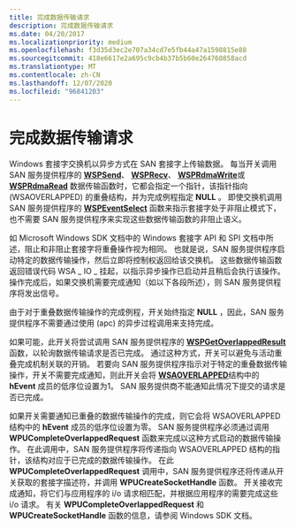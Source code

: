 ```yaml
---
title: 完成数据传输请求
description: 完成数据传输请求
ms.date: 04/20/2017
ms.localizationpriority: medium
ms.openlocfilehash: f3d35d3ec2e707a34cd7e5fb44a47a1598815e88
ms.sourcegitcommit: 418e6617e2a695c9cb4b37b5b60e264760858acd
ms.translationtype: MT
ms.contentlocale: zh-CN
ms.lasthandoff: 12/07/2020
ms.locfileid: "96841203"
---
```

# <a name="completing-data-transfer-requests"></a>完成数据传输请求





Windows 套接字交换机以异步方式在 SAN 套接字上传输数据。 每当开关调用 SAN 服务提供程序的 [**WSPSend**](/previous-versions/windows/hardware/network/ff566316(v=vs.85))、 [**WSPRecv**](/previous-versions/windows/hardware/network/ff566309(v=vs.85))、 [**WSPRdmaWrite**](/previous-versions/windows/hardware/network/ff566306(v=vs.85))或 [**WSPRdmaRead**](/previous-versions/windows/hardware/network/ff566304(v=vs.85)) 数据传输函数时，它都会指定一个指针，该指针指向 (WSAOVERLAPPED) 的重叠结构，并为完成例程指定 **NULL** 。 即使交换机调用 SAN 服务提供程序的 [**WSPEventSelect**](/previous-versions/windows/hardware/network/ff566287(v=vs.85)) 函数来指示套接字处于非阻止模式下，也不需要 SAN 服务提供程序来实现这些数据传输函数的非阻止语义。

如 Microsoft Windows SDK 文档中的 Windows 套接字 API 和 SPI 文档中所述，阻止和非阻止套接字将重叠操作视为相同。 也就是说，SAN 服务提供程序启动特定的数据传输操作，然后立即将控制权返回给该交换机。 这些数据传输函数返回错误代码 WSA \_ IO \_ 挂起，以指示异步操作已启动并且稍后会执行该操作。 操作完成后，如果交换机需要完成通知（如以下各段所述），则 SAN 服务提供程序将发出信号。

由于对于重叠数据传输操作的完成例程，开关始终指定 **NULL** ，因此，SAN 服务提供程序不需要通过使用 (apc) 的异步过程调用来支持完成。

如果可能，此开关将尝试调用 SAN 服务提供程序的 [**WSPGetOverlappedResult**](/previous-versions/windows/hardware/network/ff566288(v=vs.85)) 函数，以轮询数据传输请求是否已完成。 通过这种方式，开关可以避免与活动重叠完成机制关联的开销。 若要向 SAN 服务提供程序指示对于特定的重叠数据传输操作，开关不需要完成通知，则此开关会将 [**WSAOVERLAPPED**](/previous-versions/windows/hardware/network/ff565952(v=vs.85))结构中的 **hEvent** 成员的低序位设置为1。 SAN 服务提供商不能通知此情况下提交的请求是否已完成。

如果开关需要通知已重叠的数据传输操作的完成，则它会将 WSAOVERLAPPED 结构中的 **hEvent** 成员的低序位设置为零。 SAN 服务提供程序必须通过调用 **WPUCompleteOverlappedRequest** 函数来完成以这种方式启动的数据传输操作。 在此调用中，SAN 服务提供程序将传递指向 WSAOVERLAPPED 结构的指针，该结构对应于已完成的数据传输操作。 在此 **WPUCompleteOverlappedRequest** 调用中，SAN 服务提供程序还将传递从开关获取的套接字描述符，并调用 **WPUCreateSocketHandle** 函数。 开关接收完成通知，将它们与应用程序的 i/o 请求相匹配，并根据应用程序的需要完成这些 i/o 请求。 有关 **WPUCompleteOverlappedRequest** 和 **WPUCreateSocketHandle** 函数的信息，请参阅 Windows SDK 文档。

 

